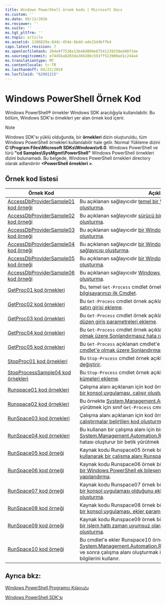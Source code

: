 ```yaml
---
title: Windows PowerShell örnek kodu | Microsoft Docs
ms.custom: ''
ms.date: 09/13/2016
ms.reviewer: ''
ms.suite: ''
ms.tgt_pltfrm: ''
ms.topic: article
ms.assetid: 1106829a-8ddc-454e-bbdd-ade15d4bffb4
caps.latest.revision: 7
ms.openlocfilehash: 264e9f7538e13b48d899e87541239250eb88f14e
ms.sourcegitcommit: e7445ba8203da304286c591ff513900ad1c244a4
ms.translationtype: MT
ms.contentlocale: tr-TR
ms.lasthandoff: 04/23/2019
ms.locfileid: "62081215"
---
```

# <a name="windows-powershell-sample-code"></a>Windows PowerShell Örnek Kod

Windows PowerShell® örnekler Windows SDK aracılığıyla kullanılabilir. Bu bölüm, Windows SDK'sı örnekleri yer alan örnek kod içerir.

> [!NOTE]
> Windows SDK'sı yüklü olduğunda, bir **örnekleri** dizin oluşturuldu, tüm Windows PowerShell örnekleri kullanılabilir hale gelir. Normal Yükleme dizini **C:\Program Files\Microsoft SDKs\Windows\v6.0**. Windows PowerShell ve türü **"cd Samples\SysMgmt\PowerShell"** Windows PowerShell örnekleri dizini bulunamadı. Bu belgede, Windows PowerShell örnekleri directory olarak adlandırılır  **\<PowerShell örnekleri >**.

## <a name="sample-code-listing"></a>Örnek kod listesi

|Örnek Kod|Açıklama|
|-----------------|-----------------|
|[AccessDbProviderSample01 kod örneği](./accessdbprovidersample01-code-sample.md)|Bu açıklanan sağlayıcıdır [temel bir Windows PowerShell sağlayıcısı oluşturma](./creating-a-basic-windows-powershell-provider.md).|
|[AccessDbProviderSample02 kod örneği](./accessdbprovidersample02-code-sample.md)|Bu açıklanan sağlayıcıdır [sürücü bir Windows PowerShell sağlayıcısı oluşturma](./creating-a-windows-powershell-drive-provider.md).|
|[AccessDbProviderSample03 kod örneği](./accessdbprovidersample03-code-sample.md)|Bu açıklanan sağlayıcıdır [bir Windows PowerShell öğe sağlayıcısı oluşturma](./creating-a-windows-powershell-item-provider.md).|
|[AccessDbProviderSample04 kod örneği](./accessdbprovidersample04-code-sample.md)|Bu açıklanan sağlayıcıdır [bir Windows PowerShell kapsayıcısı sağlayıcısı oluşturma](./creating-a-windows-powershell-container-provider.md).|
|[AccessDbProviderSample05 kod örneği](./accessdbprovidersample05-code-sample.md)|Bu açıklanan sağlayıcıdır [bir Windows PowerShell Gezinti sağlayıcı oluşturma](./creating-a-windows-powershell-navigation-provider.md).|
|[AccessDbProviderSample06 kod örneği](./accessdbprovidersample06-code-sample.md)|Bu açıklanan sağlayıcıdır [Windows PowerShell içerik sağlayıcısı oluşturma](./creating-a-windows-powershell-content-provider.md).|
|[GetProc01 kod örnekleri](./getproc01-code-samples.md)|Bu, temel `Get-Process` cmdlet örnek açıklanan [oluşturma bilgisayarınızı ilk Cmdlet](../cmdlet/creating-a-cmdlet-without-parameters.md).|
|[GetProc02 kod örnekleri](./getproc02-code-samples.md)|Bu `Get-Process` cmdlet örnek açıklanan [parametreler, işlem komut satırı girişi ekleme](../cmdlet/adding-parameters-that-process-command-line-input.md).|
|[GetProc03 kod örnekleri](./getproc03-code-samples.md)|Bu `Get-Process` cmdlet örnek açıklanan [söz konusu işlem ardışık düzen giriş parametreleri ekleme](../cmdlet/adding-parameters-that-process-pipeline-input.md).|
|[GetProc04 kod örnekleri](./getproc04-code-samples.md)|Bu `Get-Process` cmdlet örnek açıklanan [bilgisayarınızı cmdlet'e olmak üzere Sonlandırmasız hata raporlama ekleme](../cmdlet/adding-non-terminating-error-reporting-to-your-cmdlet.md).|
|[GetProc05 kod örnekleri](./getproc05-code-samples.md)|Bu `Get-Process` açıklanan cmdlet'e cmdlet'i benzer [bilgisayarınızı cmdlet'e olmak üzere Sonlandırmasız hata raporlama ekleme](../cmdlet/adding-non-terminating-error-reporting-to-your-cmdlet.md).|
|[StopProc01 kod örnekleri](./stopproc01-code-samples.md)|Bu `Stop-Process` cmdlet örnek açıklanan [sistemi oluşturma, Cmdlet değiştirir](../cmdlet/creating-a-cmdlet-that-modifies-the-system.md).|
|[StopProcessSample04 kod örnekleri](./stopprocesssample04-code-samples.md)|Bu `Stop-Process` cmdlet örnek açıklanan [bir cmdlet'e parametre kümeleri ekleme](../cmdlet/adding-parameter-sets-to-a-cmdlet.md).|
|[Runspace01 kod örnekleri](./runspace01-code-samples.md)|Çalışma alanı açıklanan için kod örnekleri bunlar [belirtilen bir komutu bir konsol uygulaması, çalışır oluşturma](http://msdn.microsoft.com/en-us/793a6570-a072-4799-840b-172f28ce620e).|
|[Runspace02 kod örnekleri](./runspace02-code-samples.md)|Bu örnekte [System.Management.Automation.Runspaceinvoke](/dotnet/api/System.Management.Automation.RunspaceInvoke) yürütmek için sınıf `Get-Process` cmdlet'i zaman uyumlu olarak.|
|[RunSpace03 kod örnekleri](./runspace03-code-samples.md)|Çalışma alanı açıklanan için kod örnekleri bunlar [konsol uygulaması, çalıştırmalar belirtilen kod oluşturma](http://msdn.microsoft.com/en-us/a93e6006-36db-4bcc-b9da-c5bebf4ffd68).|
|[RunSpace04 kod örnekleri](./runspace04-code-samples.md)|Bu kullanan bir çalışma alanı için bir kod örneği buradaki [System.Management.Automation.Runspaceinvoke](/dotnet/api/System.Management.Automation.RunspaceInvoke) bir sonlandırma hatası oluşturur bir betik yürütmek için sınıf.|
|[RunSpace05 kod örneği](./runspace05-code-sample.md)|Kaynak kodu Runspace05 örnek bölümünde açıklanan yönelik budur [kullanarak bir çalışma alanı RunspaceConfiguration yapılandırma](http://msdn.microsoft.com/en-us/42681d19-2d05-4975-befd-afb1990e79b2).|
|[RunSpace06 kod örneği](./runspace06-code-sample.md)|Kaynak kodu Runspace06 örnek bölümünde açıklanan yönelik budur [bir Windows PowerShell ek bileşenini kullanarak bir çalışma alanı yapılandırma](http://msdn.microsoft.com/en-us/a7289ee8-9732-49ee-91c7-d533e9538b83).|
|[RunSpace07 kod örneği](./runspace07-code-sample.md)|Kaynak kodu Runspace07 örnek bölümünde açıklanan yönelik budur [bir konsol uygulaması olduğunu ekler komutları bir işlem hattı oluşturma](http://msdn.microsoft.com/en-us/01eb7808-e97b-4905-80be-9e2fa38c262e).|
|[RunSpace08 kod örneği](./runspace08-code-sample.md)|Kaynak kodu Runspace08 örnek bölümünde açıklanan yönelik budur [bir konsol uygulaması, ekler parametreleri için bir komut oluşturma](http://msdn.microsoft.com/en-us/848b2b46-60f1-4a86-b448-cfc7c0cccfba).|
|[RunSpace09 kod örneği](./runspace09-code-sample.md)|Kaynak kodu Runspace09 örnek bölümünde açıklanan yönelik budur [bir işlem hattı zaman uyumsuz olarak çağırır bir konsol uygulaması oluşturma](http://msdn.microsoft.com/en-us/198c1c94-2a06-457e-93ce-c0d910618e47).|
|[RunSpace10 kod örneği](./runspace10-code-sample.md)|Bu cmdlet'e ekler Runspace10 örneği için kaynak kodu, [System.Management.Automation.Runspaces.Runspaceconfiguration](/dotnet/api/System.Management.Automation.Runspaces.RunspaceConfiguration) ve sonra çalışma alanı oluşturmak için değiştirilmiş yapılandırma bilgilerini kullanır.|

## <a name="see-also"></a>Ayrıca bkz:

[Windows PowerShell Programcı Kılavuzu](./windows-powershell-programmer-s-guide.md)

[Windows PowerShell SDK'sı](../windows-powershell-reference.md)